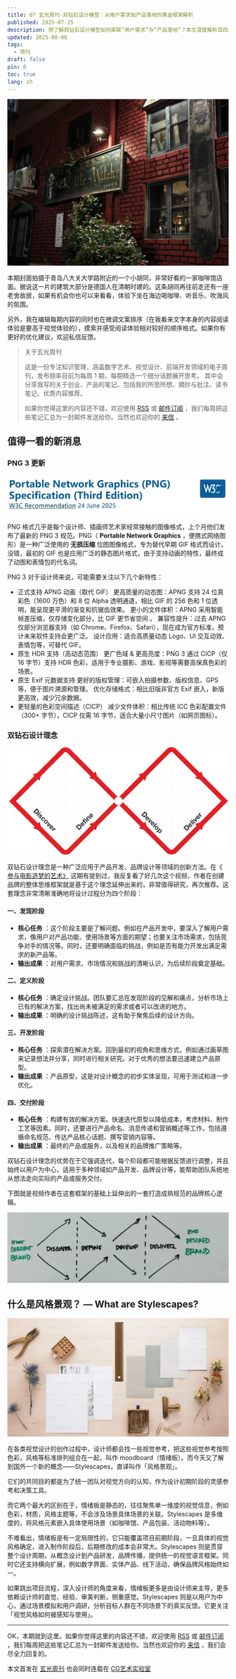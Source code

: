 ```yaml
---
title: 07 玄光周刊-双钻石设计模型：从用户需求到产品落地的黄金框架解析
published: 2025-07-25
description: 想了解双钻石设计模型如何串联“用户需求”与“产品落地”？本文深度解析其四大阶段（发现-定义-开发-交付）的核心任务与输出成果，揭示“黄金框架”如何通过迭代设计实现从概念到实物的完整链路。无论是产品经理、设计师还是品牌策划者，都能从中获取系统化设计方法论，提升项目落地效率。
updated: 2025-08-08
tags:
  - 周刊
draft: false
pin: 0
toc: true
lang: zh
---
```


![青岛八大关大学路咖啡馆店面](../_images/07%20玄光周刊-双钻石设计模型：从用户需求到产品落地的黄金框架解析-1754596998369.webp)

本期封面拍摄于青岛八大关大学路附近的一个小胡同，非常好看的一家咖啡馆店面。据说这一片的建筑大部分是德国人在清朝时建的。这条胡同再往前走还有一座老舍故居，如果有机会你也可以来看看，体验下坐在海边喝咖啡、听音乐、吹海风的氛围。

另外，我在编辑每期内容的同时也在微调文案排序（在我看来文字本身的内容阅读体验是要高于视觉体验的），摸索并感受阅读体验相对较好的顺序格式。如果你有更好的优化建议，欢迎私信反馈。

> 关于玄光周刊
>
> 这是一份专注知识管理，涵盖数字艺术、视觉设计、前端开发领域的电子周刊，发布频率目前为每周 1 期，每期精选一个细分话题展开思考。 其中会分享我写的关于创业、产品的笔记，包括我的所思所想、摘抄与批注、读书笔记、优质内容推荐。
>
> 如果你觉得这里的内容还不错，欢迎使用 [RSS](https://weekly.cgartlab.com/feed/atom) 或 [邮件订阅](https://weekly.cgartlab.com/) ，我们每周把这些笔记汇总为一封邮件发送给你。当然也欢迎你的 [来信](https://cgartlab.com/07-double-diamond-design-model-an-analysis-of-the-golden-framework-from-user-needs-to-product-implementation/) 。

## 值得一看的新消息

### PNG 3 更新

![PNG 3格式新特性展示](../_images/07%20玄光周刊-双钻石设计模型：从用户需求到产品落地的黄金框架解析-1754597038333.webp)

PNG 格式几乎是每个设计师、插画师艺术家经常接触的图像格式，上个月他们发布了最新的 PNG 3 规范。PNG（ **Portable Network Graphics** ，便携式网络图形）是一种广泛使用的 **无损压缩** 位图图像格式，专为替代早期 GIF 格式而设计。没错，最初的 GIF 也是应用广泛的静态图片格式，由于支持动画的特性，最终成了动图和表情包的代名词。

PNG 3 对于设计师来说，可能需要关注以下几个新特性：

- 正式支持 APNG 动画（取代 GIF）
 更高质量的动态图：APNG 支持 24 位真彩色（1600 万色）和 8 位 Alpha 透明通道，相比 GIF 的 256 色和 1 位透明，能呈现更平滑的渐变和抗锯齿效果。
 更小的文件体积：APNG 采用智能帧差压缩，仅存储变化部分，比 GIF 更节省空间 。
 兼容性提升：过去 APNG 仅部分浏览器支持（如 Chrome、Firefox、Safari），现在成为官方标准，预计未来软件支持会更广泛。
 设计应用：适合高质量动态 Logo、UI 交互动效、表情包等，可替代 GIF。
- 原生 HDR 支持（高动态范围）
 更广色域 & 更高亮度：PNG 3 通过 CICP（仅 16 字节）支持 HDR 色彩，适用于专业摄影、游戏、影视等需要高保真色彩的场景。
- 原生 Exif 元数据支持
 更好的版权管理：可嵌入拍摄参数、版权信息、GPS 等，便于图片溯源和管理。
 优化存储格式：相比旧版非官方 Exif 嵌入，新版更高效，减少冗余数据。
- 更轻量的色彩空间描述（CICP）
 减少文件体积：相比传统 ICC 色彩配置文件（300+ 字节），CICP 仅需 16 字节，适合大量小尺寸图片（如网页图标）。

### 双钻石设计理念

![双钻石设计模型示意图](../_images/07%20玄光周刊-双钻石设计模型：从用户需求到产品落地的黄金框架解析-1754597085815.webp)

双钻石设计理念是一种广泛应用于产品开发、品牌设计等领域的创新方法。在《 [参与电影造梦的艺术》](https://cgartlab.com/05-the-art-of-dreammaking-behind-the-scenes-of-film-production-and-the-innovation-of-ai-tools/) 这期有提到过，我反复看了好几次这个视频，作者在创建品牌的整体思维框架就是基于这个理念延伸出来的，非常值得研究，再次推荐。这套理念非常清晰准确地将设计过程分为四个阶段：

#### **一、发现阶段**

- **核心任务** ：这个阶段主要是了解问题。例如在产品开发中，要深入了解用户需求，像用户对产品功能、使用场景等方面的期望；也要关注市场需求，包括竞争对手的情况等。同时，还要明确面临的挑战，例如是否有能力开发出满足需求的新产品等。
- **输出成果** ：对用户需求、市场情况和挑战的清晰认识，为后续阶段奠定基础。

#### **二、定义阶段**

- **核心任务** ：确定设计挑战。团队要汇总在发现阶段的见解和痛点，分析市场上已有的解决方案，找出尚未被满足的需求或者可以改进的地方。
- **输出成果** ：明确的设计挑战陈述，这有助于聚焦后续的设计方向。

#### **三、开发阶段**

- **核心任务** ：探索潜在解决方案。回到最初的视角和思维方式，例如通过画草图来记录想法并分享，同时进行相关研究。对于优秀的想法要迅速建立产品原型。
- **输出成果** ：产品原型，这是对设计概念的初步实体呈现，可用于测试和进一步优化。

#### **四、交付阶段**

- **核心任务** ：构建有效的解决方案。快速迭代原型以降低成本，考虑材料、制作工艺等因素。同时，还要进行产品命名、消息传递和营销概述等工作，包括遵循命名规范、传达产品核心话题、撰写营销内容等。
- **输出成果** ：最终的产品或服务，以及相关的品牌推广策略等。

双钻石设计理念的优势在于它强调迭代，每个阶段都可能根据反馈进行调整，并且始终以用户为中心，适用于多种领域如产品开发、品牌设计等，能帮助团队系统地从想法走向实际的产品或服务交付。

下图就是视频作者在这套框架的基础上延伸出的一套打造成熟规范的品牌核心逻辑。

![品牌核心逻辑框架图](../_images/07%20玄光周刊-双钻石设计模型：从用户需求到产品落地的黄金框架解析-1754597099879.webp)

## 什么是风格景观？ — What are Stylescapes?

![风格景观(Stylescapes)示例](../_images/07%20玄光周刊-双钻石设计模型：从用户需求到产品落地的黄金框架解析-1754597111214.webp)

在各类视觉设计的创作过程中，设计师都会找一些视觉参考，把这些视觉参考按照色彩，风格等标准排列组合在一起，叫作 moodboard（情绪板）。而今天又了解到国外一个新的概念——Stylescapes，直译叫作「风格景观」。

它们的共同目的都是为了统一团队对视觉方向的认知，作为设计初期阶段的灵感参考和决策工具。

而它两个最大的区别在于，情绪板是静态的，往往聚焦单一维度的视觉信息，例如色彩，材质，风格主题等，不会涉及场景具体场景的关联。Stylescapes 是多维度的，将风格元素嵌入具体使用场景（如咖啡馆、产品包装、活动物料等）。

不难看出，情绪板是有一定局限性的，它只能覆盖项目前期阶段，一旦具体的视觉风格确定，进入制作阶段后，后期修改的成本会非常大。Stylescapes 则是贯穿整个设计周期，从概念设计到产品研发，品牌传播，提供统一的视觉语言框架。同时它还支持横向扩展，例如数字界面、实体产品、线下活动，确保品牌风格始终如一。

如果跳出项目流程，深入设计师的角度来看，情绪板更多是由设计师来主导，更多依赖设计师的直觉、经验、审美判断，侧重感觉。Stylescapes 则是以用户为中心，通过场景模拟和用户调研，分析目标人群在不同场景下的真实反馈。它更关注「视觉风格如何被感知与使用」。

---

OK，本期就到这里。如果你觉得这里的内容还不错，欢迎使用 [RSS](https://weekly.cgartlab.com/feed/atom) 或 [邮件订阅](https://weekly.cgartlab.com/) ，我们每周把这些笔记汇总为一封邮件发送给你。当然也欢迎你的 [来信](https://cgartlab.com/07-double-diamond-design-model-an-analysis-of-the-golden-framework-from-user-needs-to-product-implementation/) ，我们会尽全力回复的。

本文首发在 [玄光周刊](https://weekly.cgartlab.com/) 也会同时连载在 [CG艺术实验室](https://cgartlab.com/)
